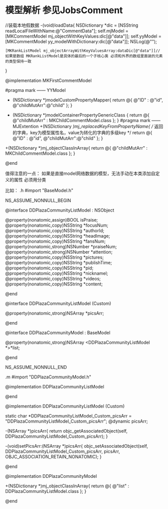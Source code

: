 #  模型解析 参见JobsComment

//装载本地假数据
-(void)loadData{
    NSDictionary *dic = [NSString readLocalFileWithName:@"CommentData"];
    self.mjModel = [MKCommentModel mj_objectWithKeyValues:dic[@"data"]];
    self.yyModel = [MKCommentModel yy_modelWithDictionary:dic[@"data"]];
    NSLog(@"");
    
    [MKRankListModel mj_objectArrayWithKeyValuesArray:dataDic[@"data"]]//如果是数组 MKRankListModel是具体的最后的一个子核心类 必须和外界的数组里面装的元素的类型保持一致
}


@implementation MKFirstCommentModel

#pragma mark —— YYModel
+ (NSDictionary *)modelCustomPropertyMapper{
    return @{
        @"ID" : @"id",
        @"childMutArr":@"child"
    };
}

+ (NSDictionary *)modelContainerPropertyGenericClass {
    return @{
        @"childMutArr" : MKChildCommentModel.class
    };
}
#pragma mark —— MJExtention
+(NSDictionary *)mj_replacedKeyFromPropertyName{
    /* 返回的字典，key为模型属性名，value为转化的字典的多级key */
    return @{
        @"ID" : @"id",
        @"childMutArr":@"child"
    };
}

+(NSDictionary *)mj_objectClassInArray{
    return @{
        @"childMutArr" : MKChildCommentModel.class
    };
}

@end

值得注意的一点：
如果是直接model网络数据的模型，无法手动在本类添加自定义的属性
必须用分类

比如：
.h
#import "BaseModel.h"

NS_ASSUME_NONNULL_BEGIN

@interface DDPlazaCommunityListModel : NSObject

@property(nonatomic,assign)BOOL isPraise;
@property(nonatomic,copy)NSString *focusNum;
@property(nonatomic,copy)NSString *authorId;
@property(nonatomic,copy)NSString *headImage;
@property(nonatomic,copy)NSString *fansNum;
@property(nonatomic,strong)NSNumber *praiseNum;
@property(nonatomic,strong)NSNumber *attention;
@property(nonatomic,copy)NSString *pictures;
@property(nonatomic,copy)NSString *publishTime;
@property(nonatomic,copy)NSString *pid;
@property(nonatomic,copy)NSString *nicknamel;
@property(nonatomic,copy)NSString *videos;
@property(nonatomic,copy)NSString *content;

@end

@interface DDPlazaCommunityListModel (Custom)

@property(nonatomic,strong)NSArray *picsArr;

@end

@interface DDPlazaCommunityModel : BaseModel

@property(nonatomic,strong)NSArray <DDPlazaCommunityListModel *>*list;

@end

NS_ASSUME_NONNULL_END

.m
#import "DDPlazaCommunityModel.h"

@implementation DDPlazaCommunityListModel

@end

@implementation DDPlazaCommunityListModel (Custom)

static char *DDPlazaCommunityListModel_Custom_picsArr = "DDPlazaCommunityListModel_Custom_picsArr";
@dynamic picsArr;

-(NSArray *)picsArr{
    return objc_getAssociatedObject(self, DDPlazaCommunityListModel_Custom_picsArr);
}

-(void)setPicsArr:(NSArray *)picsArr{
    objc_setAssociatedObject(self,
                             DDPlazaCommunityListModel_Custom_picsArr,
                             picsArr,
                             OBJC_ASSOCIATION_RETAIN_NONATOMIC);
}

@end

@implementation DDPlazaCommunityModel

+(NSDictionary *)mj_objectClassInArray{
    return @{
        @"list" : DDPlazaCommunityListModel.class
    };
}

@end

